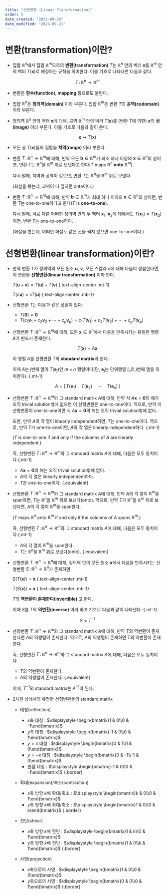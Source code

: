 ```yaml
---
title: "선형변환 (Linear Transformation)"
order: 5
date_created: "2021-09-26"
date_modified: "2024-09-21"
---
```


<style src="./styles.scss"></style>

# 변환(transformation)이란?

- 집합 $\mathbb{R}^n$에서 집합 $\mathbb{R}^m$으로의 **변환(transformation)** $T$는 $\mathbb{R}^n$ 안의 벡터 $\mathbf{x}$를 $\mathbb{R}^m$ 안의 벡터 $T(\mathbf{x})$로 배정하는 규칙을 의미한다. 이를 기호로 나타내면 다음과 같다.

  $$T\,:\,\mathbb{R}^n \rightarrow \mathbb{R}^m$$

- 변환은 **함수(function)**, **mapping** 등으로도 불린다.

- 집합 $\mathbb{R}^n$은 **정의역(domain)** 이라 부른다. 집합 $\mathbb{R}^m$은 변환 $T$의 **공역(codomain)** 이라 부른다.

- 정의역 $\mathbb{R}^n$ 안의 벡터 $\mathbf{x}$에 대해, 공역 $\mathbb{R}^m$ 안의 벡터 $T(\mathbf{x})$를 (변환 $T$에 의한) $\mathbf{x}$의 **상(image)** 이라 부른다. 이를 기호로 다음과 같이 쓴다.

  $$\mathbf{x} \mapsto T(\mathbf{x}) $$

- 모든 상 $T(\mathbf{x})$들의 집합을 **치역(range)** 이라 부른다.

- 변환 $T\,:\,\mathbb{R}^n \rightarrow \mathbb{R}^m$에 대해, 만약 모든 $\mathbf{b} \in \mathbb{R}^m$가 최소 하나 이상의 $\mathbf{x} \in \mathbb{R}^n$의 상이면, 변환 $T$는 $\mathbb{R}^n$을 $\mathbb{R}^m$ 위로 보낸다고 한다($T$ maps $\mathbb{R}^n$ **onto** $\mathbb{R}^m$).

  다시 말해, 치역과 공역이 같으면, 변환 $T$는 $\mathbb{R}^n$을 $\mathbb{R}^m$ 위로 보낸다.

  (화살을 쐈는데, 과녁이 다 덮히면 onto이다.)

- 변환 $T\,:\,\mathbb{R}^n \rightarrow \mathbb{R}^m$에 대해, 만약 $\mathbf{b} \in \mathbb{R}^m$가 최대 하나 이하의 $\mathbf{x} \in \mathbb{R}^n$의 상이면, 변환 $T$는 one-to-one하다고 한다($T$ is **one-to-one**).

  다시 말해, 서로 다른 어떠한 정의역 안의 두 벡터 $\mathbf{x}_1$, $\mathbf{x}_2$에 대해서도 $T(\mathbf{x}_1) \neq T(\mathbf{x}_2)$이면, 변환 $T$는 one-to-one하다.

  (화살을 쐈는데, 어떠한 화살도 같은 곳을 찍지 않으면 one-to-one이다.)


# 선형변환(linear transformation)이란?

- 만약 변환 $T$가 정의역의 모든 원소 $\mathbf{u}$, $\mathbf{v}$, 모든 스칼라 $c$에 대해 다음이 성립한다면, 이 변환을 **선형변환(linear transformation)** 이라 한다.

  $T(\mathbf{u} + \mathbf{v}) = T(\mathbf{u}) + T(\mathbf{v})$ {.text-align-center .mt-1}

  $T(c\mathbf{u}) = cT(\mathbf{u})$ {.text-align-center .mb-1}

- 선형변환 $T$는 다음과 같은 성질이 있다.
  - $T(\mathbf{0}) = \mathbf{0}$
  - $T(c_1 \mathbf{v}_1 + c_2 \mathbf{v}_2 + \cdots + c_p \mathbf{v}_p) = c_1 T(\mathbf{v}_1 ) + c_2 T(\mathbf{v}_2 ) + \cdots + c_p T(\mathbf{v}_p )$

- 선형변환 $T\,:\,\mathbb{R}^n \rightarrow \mathbb{R}^m$에 대해, 모든 $\mathbf{x} \in \mathbb{R}^n$에서 다음을 만족시키는 유일한 행렬 $A$가 반드시 존재한다.

  $$T(\mathbf{x}) = A \mathbf{x}$$

  이 행렬 $A$를 선형변환 $T$의 **standard matrix**라 한다.

  이때 $A$는 $j$번째 열이 $T(\mathbf{e}_j)$인 $m \times n$ 행렬이다(단, $\mathbf{e}_j$는 단위행렬 $I_n$의 $j$번째 열을 의미한다). {.mt-1}

  $$A = [\,T(\mathbf{e}_1) \quad T(\mathbf{e}_2) \quad \cdots \quad T(\mathbf{e}_n) \,]$$

- 선형변환 $T\,:\,\mathbb{R}^n \rightarrow \mathbb{R}^m$와 그 standard matrix $A$에 대해, 만약 식 $A \mathbf{x} = \mathbf{0}$의 해가 오직 trivial solution밖에 없으면 이 선형변환은 one-to-one이다. 역으로, 만약 이 선형변환이 one-to-one이면 식 $A \mathbf{x} = \mathbf{0}$의 해는 오직 trivial solution밖에 없다.

  또한, 만약 $A$의 각 열이 linearly independent하면, $T$는 one-to-one이다. 역으로, 만약 $T$가 one-to-one이면, $A$의 각 열은 linearly independent하다. {.mt-1}

  ($T$ is one-to-one if and only if the columns of $A$ are linearly independent.)

  즉, 선형변환 $T\,:\,\mathbb{R}^n \rightarrow \mathbb{R}^m$와 그 standard matrix $A$에 대해, 다음은 모두 동치이다.{.mt-1}

  - $A \mathbf{x} = \mathbf{0}$의 해는 오직 trivial solution밖에 없다.
  - $A$의 각 열은 linearly independent하다.
  - $T$은 one-to-one이다.
  {.equivalent}

- 선형변환 $T\,:\,\mathbb{R}^n \rightarrow \mathbb{R}^m$와 그 standard matrix $A$에 대해, 만약 $A$의 각 열이 $\mathbb{R}^m$을 span하면, $T$는 $\mathbb{R}^n$을 $\mathbb{R}^m$ 위로 보낸다(onto). 역으로, 만약 $T$가 $\mathbb{R}^n$을 $\mathbb{R}^m$ 위로 보낸다면, $A$의 각 열이 $\mathbb{R}^m$을 span한다.

  ($T$ maps $\mathbb{R}^n$ onto $\mathbb{R}^m$ if and only if the columns of $A$ spans $\mathbb{R}^m$.)

  즉, 선형변환 $T\,:\,\mathbb{R}^n \rightarrow \mathbb{R}^m$와 그 standard matrix $A$에 대해, 다음은 모두 동치이다.{.mt-1}

  - $A$의 각 열이 $\mathbb{R}^m$을 span한다.
  - $T$는 $\mathbb{R}^n$을 $\mathbb{R}^m$ 위로 보낸다(onto).
  {.equivalent}

- 선형변환 $T\,:\,\mathbb{R}^n \rightarrow \mathbb{R}^n$에 대해, 정의역 안의 모든 원소 $\mathbf{x}$에서 다음을 만족시키는 선형변환 $S\,:\,\mathbb{R}^n \rightarrow \mathbb{R}^n$가 존재하면

  $S(T(\mathbf{x})) = \mathbf{x}$ {.text-align-center .mt-1}

  $T(S(\mathbf{x})) = \mathbf{x}$ {.text-align-center .mb-1}

  $T$의 **역변환이 존재한다(invertible)** 고 한다.

  이때 $S$를 $T$의 **역변환(inverse)** 이라 하고 기호로 다음과 같이 나타낸다. {.mt-1}

  $$S = T^{-1}$$

- 선형변환 $T\,:\,\mathbb{R}^n \rightarrow \mathbb{R}^m$와 그 standard matrix $A$에 대해, 만약 $T$의 역변환이 존재한다면 $A$의 역행렬이 존재한다. 역으로, $A$의 역행렬이 존재하면 $T$의 역변환이 존재한다.

  즉, 선형변환 $T\,:\,\mathbb{R}^n \rightarrow \mathbb{R}^m$와 그 standard matrix $A$에 대해, 다음은 모두 동치이다.

  - $T$의 역변환이 존재한다.
  - $A$의 역행렬이 존재한다.
  {.equivalent}

  이때, $T^{-1}$의 standard matrix는 $A^{-1}$이 된다.

- 2차원 상에서의 유명한 선형변환들의 standard matrix
  - 대칭(reflection)
    - $x$축 대칭 : $\displaystyle \begin{bmatrix}1 & 0\\0 & -1\end{bmatrix}$
    - $y$축 대칭 : $\displaystyle \begin{bmatrix}-1 & 0\\0 & 1\end{bmatrix}$
    - $y = x$ 대칭 : $\displaystyle \begin{bmatrix}0 & 1\\1 & 0\end{bmatrix}$
    - $y = -x$ 대칭 : $\displaystyle \begin{bmatrix}0 & -1\\-1 & 0\end{bmatrix}$
    - 원점 대칭 : $\displaystyle \begin{bmatrix}-1 & 0\\0 & -1\end{bmatrix}$
    {.border}

  - 확대(expansion)/축소(contraction)
    - $x$축 방향 $k$배 확대/축소 : $\displaystyle \begin{bmatrix}k & 0\\0 & 1\end{bmatrix}$
    - $y$축 방향 $k$배 확대/축소 : $\displaystyle \begin{bmatrix}1 & 0\\0 & k\end{bmatrix}$
    {.border}

  - 전단(shear)
    - $x$축 방향 $k$배 전단 : $\displaystyle \begin{bmatrix}1 & k\\0 & 1\end{bmatrix}$
    - $y$축 방향 $k$배 전단 : $\displaystyle \begin{bmatrix}1 & 0\\k & 1\end{bmatrix}$
    {.border}

  - 사영(projection)
    - $x$축으로의 사영 : $\displaystyle \begin{bmatrix}1 & 0\\0 & 0\end{bmatrix}$
    - $y$축으로의 사영 : $\displaystyle \begin{bmatrix}0 & 0\\0 & 1\end{bmatrix}$
    {.border}